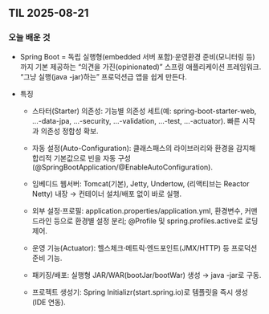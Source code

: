 ## TIL 2025-08-21

### 오늘 배운 것
- Spring Boot = 독립 실행형(embedded 서버 포함)·운영환경 준비(모니터링 등)까지 기본 제공하는 “의견을 가진(opinionated)” 스프링 애플리케이션 프레임워크. “그냥 실행(java -jar)하는” 프로덕션급 앱을 쉽게 만든다.

- 특징

  - 스타터(Starter) 의존성: 기능별 의존성 세트(예: spring-boot-starter-web, …-data-jpa, …-security, …-validation, …-test, …-actuator). 빠른 시작과 의존성 정합성 확보. 


  - 자동 설정(Auto-Configuration): 클래스패스의 라이브러리와 환경을 감지해 합리적 기본값으로 빈을 자동 구성(@SpringBootApplication/@EnableAutoConfiguration). 


  - 임베디드 웹서버: Tomcat(기본), Jetty, Undertow, (리액티브는 Reactor Netty) 내장 → 컨테이너 설치/배포 없이 바로 실행. 

  - 외부 설정·프로필: application.properties/application.yml, 환경변수, 커맨드라인 등으로 환경별 설정 분리; @Profile 및 spring.profiles.active로 로딩 제어. 

  - 운영 기능(Actuator): 헬스체크·메트릭·엔드포인트(JMX/HTTP) 등 프로덕션 준비 기능. 


  - 패키징/배포: 실행형 JAR/WAR(bootJar/bootWar) 생성 → java -jar로 구동. 

  - 프로젝트 생성기: Spring Initializr(start.spring.io)로 템플릿을 즉시 생성(IDE 연동).
